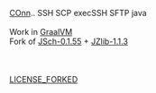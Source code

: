 [COnn](/).. SSH SCP execSSH SFTP java
<br/>
<br/>
Work in [GraalVM](https://www.graalvm.org/latest/docs/getting-started/)
<br/>
Fork of [JSch-0.1.55](https://sourceforge.net/projects/jsch/files/jsch/0.1.55/jsch-0.1.55.zip/download) + [JZlib-1.1.3](https://github.com/ymnk/jzlib/archive/1.1.3.zip)
<br/><br/>
<br/><br/>
[LICENSE_FORKED](LICENSE_FORKED)

